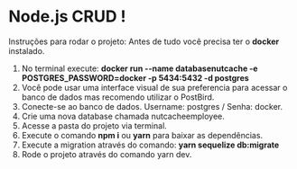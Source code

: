 # Node.js CRUD !

Instruções para rodar o projeto:
Antes de tudo você precisa ter o **docker** instalado.

 1. No terminal execute: **docker run --name databasenutcache -e POSTGRES_PASSWORD=docker -p 5434:5432 -d postgres**
 2. Você pode usar  uma interface visual de sua preferencia para acessar o banco de dados
mas recomendo utilizar o PostBird.
 3. Conecte-se  ao banco de dados. Username: postgres / Senha: docker.
 4. Crie uma nova database chamada nutcacheemployee.
 5. Acesse a pasta do projeto via terminal.
 6. Execute o comando **npm i** ou **yarn** para baixar as dependências.
 7. Execute a migration através do comando: **yarn sequelize db:migrate**
 8. Rode o projeto através do comando yarn dev.
